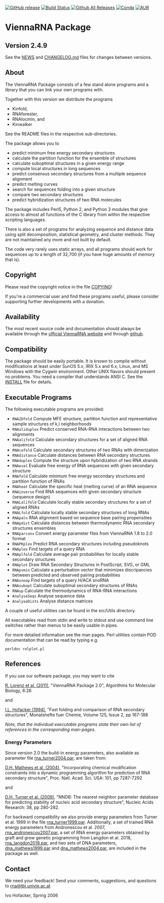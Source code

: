 [![GitHub release](https://img.shields.io/github/release/ViennaRNA/ViennaRNA.svg)](https://www.tbi.univie.ac.at/RNA/#download)
[![Build Status](https://travis-ci.org/ViennaRNA/ViennaRNA.svg?branch=master)](https://travis-ci.org/ViennaRNA/ViennaRNA)
[![Github All Releases](https://img.shields.io/github/downloads/ViennaRNA/ViennaRNA/total.svg)](https://github.com/ViennaRNA/ViennaRNA/releases)
[![Conda](https://img.shields.io/conda/v/bioconda/viennarna.svg)](https://anaconda.org/bioconda/viennarna)
[![AUR](https://img.shields.io/aur/version/viennarna.svg)](https://aur.archlinux.org/packages/viennarna/)

# ViennaRNA Package

## Version 2.4.9

See the [NEWS](NEWS) and [CHANGELOG.md](CHANGELOG.md) files for changes between versions.

## About

The ViennaRNA Package consists of a few stand alone programs and a 
library that you can link your own programs with. 

Together with this version we distribute the programs

- Kinfold,
- RNAforester,
- RNAlocmin, and
- Kinwalker

See the README files in the respective sub-directories.

The package allows you to

- predict minimum free energy secondary structures
- calculate the partition function for the ensemble of structures
- calculate suboptimal structures in a given energy range
- compute local structures in long sequences
- predict consensus secondary structures from a multiple sequence alignment
- predict melting curves
- search for sequences folding into a given structure
- compare two secondary structures 
- predict hybridization structures of two RNA molecules

The package includes Perl5, Python 2, and Python 3 modules that give
access to almost all functions of the C library from within the respective
scripting languages.

There is also a set of programs for analyzing sequence and distance
data using split decomposition, statistical geometry, and cluster methods.
They are not maintained any more and not built by default.

The code very rarely uses static arrays, and all programs should work for 
sequences up to a length of 32,700 (if you have huge amounts of memory that
is).

## Copyright

Please read the copyright notice in the file [COPYING](COPYING)!

If you're a commercial user and find these programs useful, please consider
supporting further developments with a donation.

## Availability

The most recent source code and documentation should always be available through
the [official ViennaRNA website](https://www.tbi.univie.ac.at/RNA) and through
[github](https://github.com/ViennaRNA/ViennaRNA).

## Compatibility

The package should be easily portable. It is known to compile without
modifications at least under
SunOS 5.x, IRIX 5.x and 6.x, Linux, and MS Windows with the Cygwin environment.
Other UNIX flavors should present no problems.
You need a compiler that understands ANSI C. See the [INSTALL](INSTALL) file for details.

## Executable Programs

The following executable programs are provided:
- `RNA2Dfold`       Compute MFE structure, partition function and representative sample structures of k,l neighborhoods
- `RNAaliduplex`    Predict conserved RNA-RNA interactions between two alignments
- `RNAalifold`      Calculate secondary structures for a set of aligned RNA sequences
- `RNAcofold`       Calculate secondary structures of two RNAs with dimerization
- `RNAdistance`     Calculate distances between RNA secondary structures
- `RNAduplex`       Compute the structure upon hybridization of two RNA strands
- `RNAeval`         Evaluate free energy of RNA sequences with given secondary structure
- `RNAfold`         Calculate minimum free energy secondary structures and partition function of RNAs
- `RNAheat`         Calculate the specific heat (melting curve) of an RNA sequence
- `RNAinverse`      Find RNA sequences with given secondary structure (sequence design)
- `RNALalifold`     Calculate locally stable secondary structures for a set of aligned RNAs
- `RNALfold`        Calculate locally stable secondary structures of long RNAs
- `RNApaln`         RNA alignment based on sequence base pairing propensities
- `RNApdist`        Calculate distances between thermodynamic RNA secondary structures ensembles
- `RNAparconv`      Convert energy parameter files from ViennaRNA 1.8 to 2.0 format
- `RNAPKplex`       Predict RNA secondary structures including pseudoknots
- `RNAplex`         Find targets of a query RNA
- `RNAplfold`       Calculate average pair probabilities for locally stable secondary structures
- `RNAplot`         Draw RNA Secondary Structures in PostScript, SVG, or GML
- `RNApvmin`        Calculate a perturbation vector that minimizes discripancies between predicted and observed pairing probabilities
- `RNAsnoop`        Find targets of a query H/ACA snoRNA
- `RNAsubopt`       Calculate suboptimal secondary structures of RNAs
- `RNAup`           Calculate the thermodynamics of RNA-RNA interactions 
- `AnalyseSeqs`     Analyse sequence data
- `AnalyseDists`    Analyse distance matrices

A couple of useful utilities can be found in the src/Utils directory.

All executables read from stdin and write to stdout and use command line
switches rather than menus to be easily usable in pipes.

For more detailed information see the man pages. Perl utilities contain
POD documentation that can be read by typing e.g.
```
perldoc relplot.pl
```

## References

If you use our software package, you may want to cite

[R. Lorenz et al. (2011)](https://almob.biomedcentral.com/articles/10.1186/1748-7188-6-26),
"ViennaRNA Package 2.0", Algorithms for Molecular Biology, 6:26

and

[I.L. Hofacker (1994)](https://link.springer.com/article/10.1007/BF00818163),
"Fast folding and comparison of RNA secondary structures",
Monatshefte fuer Chemie, Volume 125, Issue 2, pp 167-188


*Note, that the individual executable programs state their own list of references
in the corresponding man-pages.*

### Energy Parameters

Since version 2.0 the build-in energy parameters, also available as parameter
file [rna_turner2004.par](misc/rna_turner2004.par), are taken from:

[D.H. Mathews et al. (2004)](https://doi.org/10.1073/pnas.0401799101),
"Incorporating chemical modification constraints into a dynamic programming
algorithm for prediction of RNA secondary structure",
Proc. Natl. Acad. Sci. USA: 101, pp 7287-7292

and

[D.H. Turner et al. (2009)](https://dx.doi.org/10.1093/nar/gkp892), 
"NNDB: The nearest neighbor parameter database
for predicting stability of nucleic acid secondary structure",
Nucleic Acids Research: 38, pp 280-282.

For backward compatibility we also provide energy parameters from Turner et al.
1999 in the file [rna_turner1999.par](misc/rna_turner1999.par). Additionally,
a set of trained RNA energy parameters from Andronescou et al. 2007,
[rna_andronescou2007.par](misc/rna_andronescou2007.par), a set of RNA energy
parameters obtained by graft and grow genetic programming from Langdon
et al. 2018, [rna_langdon2018.par](misc/rna_langdon2018.par), and two sets
of DNA parameters, [dna_mathews1999.par](misc/dna_mathews1999.par) and
[dna_mathews2004.par](misc/dna_mathews2004.par), are included
in the package as well.

## Contact

We need your feedback! Send your comments, suggestions, and questions to
rna@tbi.univie.ac.at

Ivo Hofacker, Spring 2006
